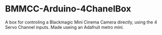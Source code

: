 # BMMCC-Arduino-4ChanelBox
A box for controling a Blackmagic Mini Cinema Camera directly, using the 4 Servo Channel inputs.
Made useing an Adafruit metro mini.
